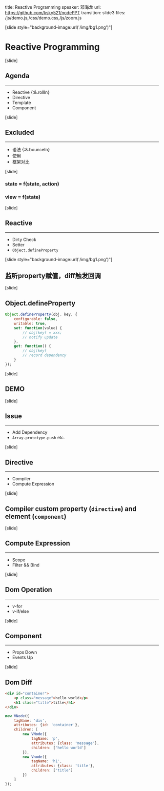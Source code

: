 title: Reactive Programming
speaker: 邓海龙
url: https://github.com/ksky521/nodePPT
transition: slide3
files: /js/demo.js,/css/demo.css,/js/zoom.js

[slide style="background-image:url('/img/bg1.png')"]
# Reactive Programming

[slide]

## Agenda
----
* Reactive {:&.rollIn}
* Directive
* Template
* Component

[slide]
## Excluded
----
* 语法 {:&.bounceIn}
* 使用
* 框架对比

[slide]
### state = f(state, action)
### view = f(state)

[slide]
## Reactive
----
* Dirty Check
* Setter
* `Object.defineProperty`

[slide style="background-image:url('/img/bg1.png')"]
## 监听property赋值，diff触发回调

[slide]
## Object.defineProperty
```javascript
Object.defineProperty(obj, key, {
	configurable: false,
	writable: true,
	set: function(value) {
		// obj[key] = xxx;
		// notify update
	},
	get: function() {
		// obj[key]
		// record dependency
	}
});
```

[slide]
## DEMO

[slide]
## Issue
----
* Add Dependency
* `Array.prototype.push` etc.


[slide]
## Directive
----
* Compiler
* Compute Expression

[slide]
## Compiler custom property (**`directive`**) and element (**`component`**)

[slide]
## Compute Expression
----
* Scope
* Filter && Bind


[slide]
## Dom Operation
----
* v-for
* v-if/else


[slide]
## Component
----
* Props Down
* Events Up

[slide]
## Dom Diff
```html
<div id="container">
	<p class="message">hello world</p>
	<h1 class="title">title</h1>
</div>
```

```javascript
new VNode({
	tagName: 'div',
	attributes: {id: 'container'},
	children: [
		new VNode({
			tagName: 'p',
			attributes: {class: 'message'},
			children: ['hello world']
		}),
		new Vnode({
			tagName: 'h1',
			attributes: {class: 'title'},
			children: ['title']
		})
	]
});
```